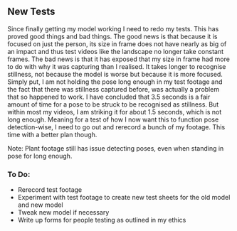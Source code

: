 ## New Tests

Since finally getting my model working I need to redo my tests. This has proved good things and bad things. The good news is that because it is focused on just the person, its size in frame does not have nearly as big of an impact and thus test videos like the landscape no longer take constant frames. The bad news is that it has exposed that my size in frame had more to do with why it was capturing than I realised. It takes longer to recognise stillness, not because the model is worse but because it is more focused. Simply put, I am not holding the pose long enough in my test footage and the fact that there was stillness captured before, was actually a problem that so happened to work. I have concluded that 3.5 seconds is a fair amount of time for a pose to be struck to be recognised as stillness. But within most my videos, I am striking it for about 1.5 seconds, which is not long enough. Meaning for a test of how I now want this to function pose detection-wise, I need to go out and rerecord a bunch of my footage. This time with a better plan though.<br/>

Note: Plant footage still has issue detecting poses, even when standing in pose for long enough.

### To Do:
* Rerecord test footage
* Experiment with test footage to create new test sheets for the old model and new model
* Tweak new model if necessary
* Write up forms for people testing as outlined in my ethics